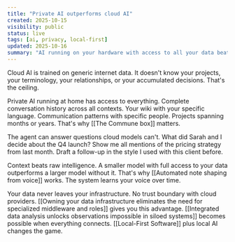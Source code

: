 ```yaml
---
title: "Private AI outperforms cloud AI"
created: 2025-10-15
visibility: public
status: live
tags: [ai, privacy, local-first]
updated: 2025-10-16
summary: "AI running on your hardware with access to all your data beats cloud models trained on generic internet content. Context wins."
---
```


Cloud AI is trained on generic internet data. It doesn't know your projects, your terminology, your relationships, or your accumulated decisions. That's the ceiling.

Private AI running at home has access to everything. Complete conversation history across all contexts. Your wiki with your specific language. Communication patterns with specific people. Projects spanning months or years. That's why [[The Commune box]] matters.

The agent can answer questions cloud models can't. What did Sarah and I decide about the Q4 launch? Show me all mentions of the pricing strategy from last month. Draft a follow-up in the style I used with this client before.

Context beats raw intelligence. A smaller model with full access to your data outperforms a larger model without it. That's why [[Automated note shaping from voice]] works. The system learns your voice over time.

Your data never leaves your infrastructure. No trust boundary with cloud providers. [[Owning your data infrastructure eliminates the need for specialized middleware and roles]] gives you this advantage. [[Integrated data analysis unlocks observations impossible in siloed systems]] becomes possible when everything connects. [[Local-First Software]] plus local AI changes the game.
